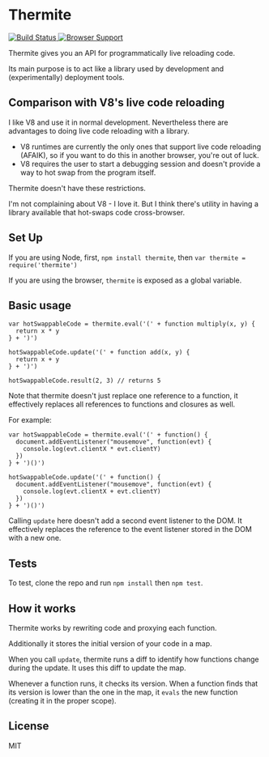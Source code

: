Thermite
========

[![Build Status](https://secure.travis-ci.org/omphalos/thermite.png)
](http://travis-ci.org/omphalos/thermite)
[![Browser Support](https://saucelabs.com/buildstatus/omphalos_thermite)
](https://saucelabs.com/u/omphalos_thermite)

Thermite gives you an API for programmatically live reloading code.

Its main purpose is to act like a library used by
development and (experimentally) deployment tools.

Comparison with V8's live code reloading
----------------------------------------

I like V8 and use it in normal development.
Nevertheless there are advantages to doing live code reloading with a library.

* V8 runtimes are currently the only ones that support live code reloading
(AFAIK),
so if you want to do this in another browser,
you're out of luck.
* V8 requires the user to start a debugging session
and doesn't provide a way to hot swap from the program itself.

Thermite doesn't have these restrictions.

I'm not complaining about V8 - I love it.
But I think there's utility
in having a library available that hot-swaps code cross-browser.

Set Up
------

If you are using Node, first, `npm install thermite`,
then `var thermite = require('thermite')`

If you are using the browser, `thermite` is exposed as a global variable.

Basic usage
-----------

    var hotSwappableCode = thermite.eval('(' + function multiply(x, y) {
      return x * y
    } + ')')

    hotSwappableCode.update('(' + function add(x, y) {
      return x + y
    } + ')')

    hotSwappableCode.result(2, 3) // returns 5

Note that thermite doesn't just replace one reference to a function,
it effectively replaces all references to functions and closures as well.

For example:

    var hotSwappableCode = thermite.eval('(' + function() {
      document.addEventListener("mousemove", function(evt) {
        console.log(evt.clientX * evt.clientY)
      })
    } + ')()')

    hotSwappableCode.update('(' + function() {
      document.addEventListener("mousemove", function(evt) {
        console.log(evt.clientX + evt.clientY)
      })
    } + ')()')

Calling `update` here doesn't add a second event listener to the DOM.
It effectively replaces the reference to the event listener stored in the DOM
with a new one.

Tests
-----

To test, clone the repo and run `npm install` then `npm test`.

How it works
------------

Thermite works by rewriting code
and proxying each function.

Additionally it stores the initial version of your code in a map.

When you call `update`,
thermite runs a diff to identify how functions change during the update.
It uses this diff to update the map.

Whenever a function runs, it checks its version.
When a function finds that its version is lower than the one in the map,
it `evals` the new function (creating it in the proper scope).

License
-------

MIT

